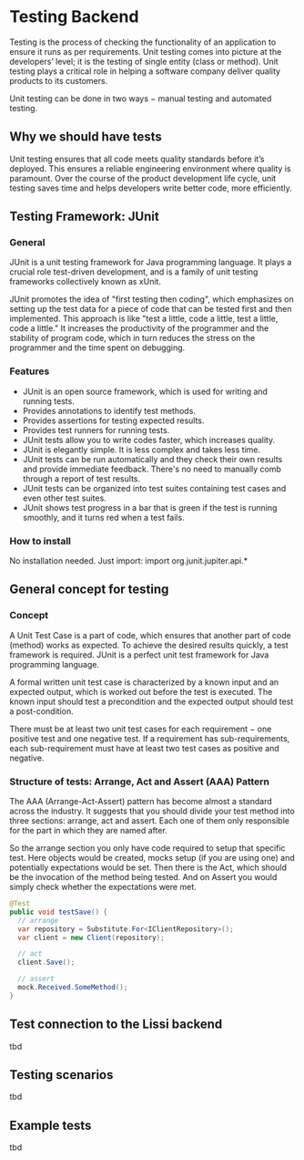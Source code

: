 # Testing Backend

Testing is the process of checking the functionality of an application to ensure it runs as per requirements. Unit testing comes into picture at the developers’ level; it is the testing of single entity (class or method). Unit testing plays a critical role in helping a software company deliver quality products to its customers.

Unit testing can be done in two ways − manual testing and automated testing.


## Why we should have tests

Unit testing ensures that all code meets quality standards before it’s deployed. This ensures a reliable engineering environment where quality is paramount. Over the course of the product development life cycle, unit testing saves time and helps developers write better code, more efficiently.


## Testing Framework: JUnit

### General

JUnit is a unit testing framework for Java programming language. It plays a crucial role test-driven development, and is a family of unit testing frameworks collectively known as xUnit.

JUnit promotes the idea of "first testing then coding", which emphasizes on setting up the test data for a piece of code that can be tested first and then implemented. This approach is like "test a little, code a little, test a little, code a little." It increases the productivity of the programmer and the stability of program code, which in turn reduces the stress on the programmer and the time spent on debugging.

### Features

* JUnit is an open source framework, which is used for writing and running tests.
* Provides annotations to identify test methods.
* Provides assertions for testing expected results.
* Provides test runners for running tests.
* JUnit tests allow you to write codes faster, which increases quality.
* JUnit is elegantly simple. It is less complex and takes less time.
* JUnit tests can be run automatically and they check their own results and provide immediate feedback. There's no need to manually comb through a report of test results.
* JUnit tests can be organized into test suites containing test cases and even other test suites.
* JUnit shows test progress in a bar that is green if the test is running smoothly, and it turns red when a test fails.


### How to install

No installation needed. Just import: import org.junit.jupiter.api.*

## General concept for testing

### Concept

A Unit Test Case is a part of code, which ensures that another part of code (method) works as expected. To achieve the desired results quickly, a test framework is required. JUnit is a perfect unit test framework for Java programming language.

A formal written unit test case is characterized by a known input and an expected output, which is worked out before the test is executed. The known input should test a precondition and the expected output should test a post-condition.

There must be at least two unit test cases for each requirement − one positive test and one negative test. If a requirement has sub-requirements, each sub-requirement must have at least two test cases as positive and negative.

### Structure of tests: Arrange, Act and Assert (AAA) Pattern

The AAA (Arrange-Act-Assert) pattern has become almost a standard across the industry. It suggests that you should divide your test method into three sections: arrange, act and assert. Each one of them only responsible for the part in which they are named after.

So the arrange section you only have code required to setup that specific test. Here objects would be created, mocks setup (if you are using one) and potentially expectations would be set. Then there is the Act, which should be the invocation of the method being tested. And on Assert you would simply check whether the expectations were met.

```java
@Test
public void testSave() {
  // arrange
  var repository = Substitute.For<IClientRepository>();
  var client = new Client(repository);

  // act
  client.Save();

  // assert
  mock.Received.SomeMethod();
}
```

## Test connection to the Lissi backend

tbd


## Testing scenarios

tbd



## Example tests

tbd







